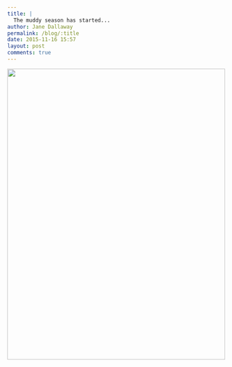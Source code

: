 ```yaml
---
title: |
  The muddy season has started...
author: Jane Dallaway
permalink: /blog/:title
date: 2015-11-16 15:57
layout: post
comments: true
---
```


<div><a href="http://static.skitters.dallaway.com/SPtp_FullSizeRender.jpg"><img src="http://static.skitters.dallaway.com/SPtp_thumb_FullSizeRender.jpg" width="500" height="667"/></a></div>



  

      
